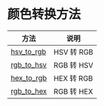 # 颜色转换方法

方法 | 说明
---  | ---
[hsv_to_rgb](./hsv_to_rgb.md) | HSV 转 RGB
[rgb_to_hsv](./rgb_to_hsv.md) | RGB 转 HSV
[hex_to_rgb](./hex_to_rgb.md) | HEX 转 RGB
[rgb_to_hex](./rgb_to_hex.md) | RGB 转 HEX